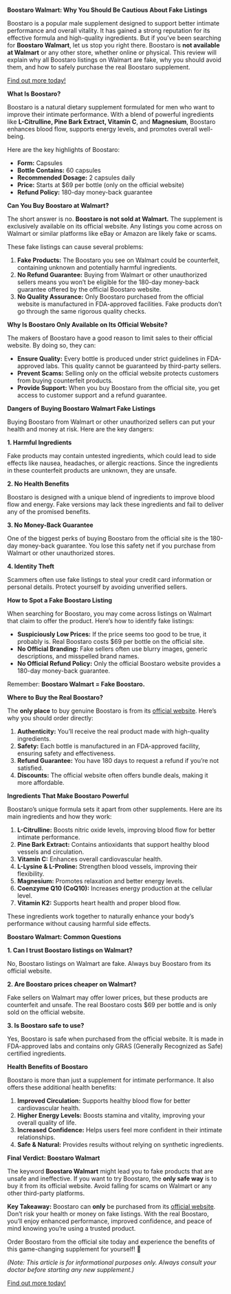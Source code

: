 ﻿**Boostaro Walmart: Why You Should Be Cautious About Fake Listings**

Boostaro is a popular male supplement designed to support better intimate performance and overall vitality. It has gained a strong reputation for its effective formula and high-quality ingredients. But if you’ve been searching for **Boostaro Walmart**, let us stop you right there. Boostaro is **not available at Walmart** or any other store, whether online or physical. This review will explain why all Boostaro listings on Walmart are fake, why you should avoid them, and how to safely purchase the real Boostaro supplement.

<a href="https://boostaro.net/" target="_blank">Find out more today!</a>

**What Is Boostaro?**

Boostaro is a natural dietary supplement formulated for men who want to improve their intimate performance. With a blend of powerful ingredients like **L-Citrulline, Pine Bark Extract, Vitamin C**, and **Magnesium**, Boostaro enhances blood flow, supports energy levels, and promotes overall well-being.

Here are the key highlights of Boostaro:

- **Form:** Capsules
- **Bottle Contains:** 60 capsules
- **Recommended Dosage:** 2 capsules daily
- **Price:** Starts at $69 per bottle (only on the official website)
- **Refund Policy:** 180-day money-back guarantee

**Can You Buy Boostaro at Walmart?**

The short answer is no. **Boostaro is not sold at Walmart.** The supplement is exclusively available on its official website. Any listings you come across on Walmart or similar platforms like eBay or Amazon are likely fake or scams.

These fake listings can cause several problems:

1. **Fake Products:** The Boostaro you see on Walmart could be counterfeit, containing unknown and potentially harmful ingredients.
1. **No Refund Guarantee:** Buying from Walmart or other unauthorized sellers means you won’t be eligible for the 180-day money-back guarantee offered by the official Boostaro website.
1. **No Quality Assurance:** Only Boostaro purchased from the official website is manufactured in FDA-approved facilities. Fake products don’t go through the same rigorous quality checks.

**Why Is Boostaro Only Available on Its Official Website?**

The makers of Boostaro have a good reason to limit sales to their official website. By doing so, they can:

- **Ensure Quality:** Every bottle is produced under strict guidelines in FDA-approved labs. This quality cannot be guaranteed by third-party sellers.
- **Prevent Scams:** Selling only on the official website protects customers from buying counterfeit products.
- **Provide Support:** When you buy Boostaro from the official site, you get access to customer support and a refund guarantee.

**Dangers of Buying Boostaro Walmart Fake Listings**

Buying Boostaro from Walmart or other unauthorized sellers can put your health and money at risk. Here are the key dangers:

**1. Harmful Ingredients**

Fake products may contain untested ingredients, which could lead to side effects like nausea, headaches, or allergic reactions. Since the ingredients in these counterfeit products are unknown, they are unsafe.

**2. No Health Benefits**

Boostaro is designed with a unique blend of ingredients to improve blood flow and energy. Fake versions may lack these ingredients and fail to deliver any of the promised benefits.

**3. No Money-Back Guarantee**

One of the biggest perks of buying Boostaro from the official site is the 180-day money-back guarantee. You lose this safety net if you purchase from Walmart or other unauthorized stores.

**4. Identity Theft**

Scammers often use fake listings to steal your credit card information or personal details. Protect yourself by avoiding unverified sellers.

**How to Spot a Fake Boostaro Listing**

When searching for Boostaro, you may come across listings on Walmart that claim to offer the product. Here’s how to identify fake listings:

- **Suspiciously Low Prices:** If the price seems too good to be true, it probably is. Real Boostaro costs $69 per bottle on the official site.
- **No Official Branding:** Fake sellers often use blurry images, generic descriptions, and misspelled brand names.
- **No Official Refund Policy:** Only the official Boostaro website provides a 180-day money-back guarantee.

Remember: **Boostaro Walmart = Fake Boostaro.**

**Where to Buy the Real Boostaro?**

The **only place** to buy genuine Boostaro is from its [official website](https://boostaro.com). Here’s why you should order directly:

1. **Authenticity:** You’ll receive the real product made with high-quality ingredients.
1. **Safety:** Each bottle is manufactured in an FDA-approved facility, ensuring safety and effectiveness.
1. **Refund Guarantee:** You have 180 days to request a refund if you’re not satisfied.
1. **Discounts:** The official website often offers bundle deals, making it more affordable.

**Ingredients That Make Boostaro Powerful**

Boostaro’s unique formula sets it apart from other supplements. Here are its main ingredients and how they work:

1. **L-Citrulline:** Boosts nitric oxide levels, improving blood flow for better intimate performance.
1. **Pine Bark Extract:** Contains antioxidants that support healthy blood vessels and circulation.
1. **Vitamin C:** Enhances overall cardiovascular health.
1. **L-Lysine & L-Proline:** Strengthen blood vessels, improving their flexibility.
1. **Magnesium:** Promotes relaxation and better energy levels.
1. **Coenzyme Q10 (CoQ10):** Increases energy production at the cellular level.
1. **Vitamin K2:** Supports heart health and proper blood flow.

These ingredients work together to naturally enhance your body’s performance without causing harmful side effects.

**Boostaro Walmart: Common Questions**

**1. Can I trust Boostaro listings on Walmart?**

No, Boostaro listings on Walmart are fake. Always buy Boostaro from its official website.

**2. Are Boostaro prices cheaper on Walmart?**

Fake sellers on Walmart may offer lower prices, but these products are counterfeit and unsafe. The real Boostaro costs $69 per bottle and is only sold on the official website.

**3. Is Boostaro safe to use?**

Yes, Boostaro is safe when purchased from the official website. It is made in FDA-approved labs and contains only GRAS (Generally Recognized as Safe) certified ingredients.

**Health Benefits of Boostaro**

Boostaro is more than just a supplement for intimate performance. It also offers these additional health benefits:

1. **Improved Circulation:** Supports healthy blood flow for better cardiovascular health.
1. **Higher Energy Levels:** Boosts stamina and vitality, improving your overall quality of life.
1. **Increased Confidence:** Helps users feel more confident in their intimate relationships.
1. **Safe & Natural:** Provides results without relying on synthetic ingredients.

**Final Verdict: Boostaro Walmart**

The keyword **Boostaro Walmart** might lead you to fake products that are unsafe and ineffective. If you want to try Boostaro, the **only safe way** is to buy it from its official website. Avoid falling for scams on Walmart or any other third-party platforms.

**Key Takeaway:** Boostaro can **only** be purchased from its [official website](https://boostaro.com). Don’t risk your health or money on fake listings. With the real Boostaro, you’ll enjoy enhanced performance, improved confidence, and peace of mind knowing you’re using a trusted product.

Order Boostaro from the official site today and experience the benefits of this game-changing supplement for yourself! 🚀

*(Note: This article is for informational purposes only. Always consult your doctor before starting any new supplement.)*

<a href="https://boostaro.org/" target="_blank">Find out more today!</a>
